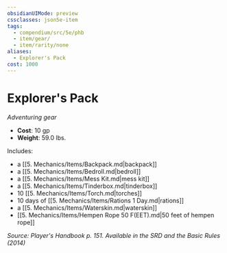 ```yaml
---
obsidianUIMode: preview
cssclasses: json5e-item
tags:
  - compendium/src/5e/phb
  - item/gear/
  - item/rarity/none
aliases:
  - Explorer's Pack
cost: 1000
---
```

# Explorer's Pack
*Adventuring gear*  

- **Cost**: 10 gp
- **Weight**: 59.0 lbs.

Includes:

- a [[5. Mechanics/Items/Backpack.md\|backpack]]  
- a [[5. Mechanics/Items/Bedroll.md\|bedroll]]  
- a [[5. Mechanics/Items/Mess Kit.md\|mess kit]]  
- a [[5. Mechanics/Items/Tinderbox.md\|tinderbox]]  
- 10 [[5. Mechanics/Items/Torch.md\|torches]]  
- 10 days of [[5. Mechanics/Items/Rations 1 Day.md\|rations]]  
- a [[5. Mechanics/Items/Waterskin.md\|waterskin]]  
- [[5. Mechanics/Items/Hempen Rope 50 F(EET).md\|50 feet of hempen rope]]  

*Source: Player's Handbook p. 151. Available in the <span title='Systems Reference Document (5.1)'>SRD</span> and the Basic Rules (2014)*
